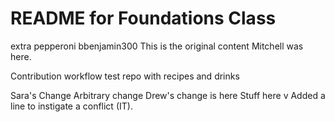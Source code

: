 # README for Foundations Class
extra pepperoni
bbenjamin300
This is the original content
Mitchell was here.


Contribution workflow test repo with recipes and drinks

Sara's Change
Arbitrary change
Drew's change is here
Stuff here
v
Added a line to instigate a conflict (IT).

